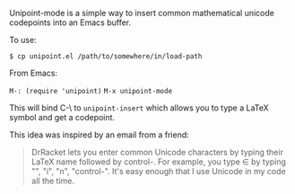 Unipoint-mode is a simple way to insert common mathematical unicode codepoints
into an Emacs buffer.

To use:

`$ cp unipoint.el /path/to/somewhere/in/load-path`

From Emacs:

`M-: (require 'unipoint)`
`M-x unipoint-mode`

This will bind C-\ to `unipoint-insert` which allows you to type a LaTeX
symbol and get a codepoint.

This idea was inspired by an email from a friend:

> DrRacket lets you enter common Unicode characters by typing their
> LaTeX name followed by control-\. For example, you type ∈ by typing
> "\", "i", "n", "control-\". It's easy enough that I use Unicode in my
> code all the time.
